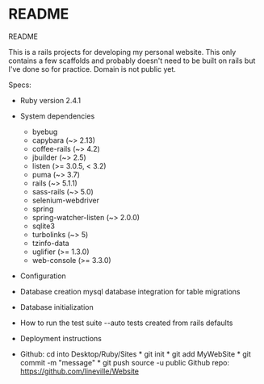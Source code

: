 # README

README

This is a rails projects for developing my personal website.
This only contains a few scaffolds and probably doesn't need to be
built on rails but I've done so for practice. Domain is not public yet.

Specs:

* Ruby version 2.4.1

* System dependencies
  * byebug
  * capybara (~> 2.13)
  * coffee-rails (~> 4.2)
  * jbuilder (~> 2.5)
  * listen (>= 3.0.5, < 3.2)
  * puma (~> 3.7)
  * rails (~> 5.1.1)
  * sass-rails (~> 5.0)
  * selenium-webdriver
  * spring
  * spring-watcher-listen (~> 2.0.0)
  * sqlite3
  * turbolinks (~> 5)
  * tzinfo-data
  * uglifier (>= 1.3.0)
  * web-console (>= 3.3.0)

* Configuration

* Database creation
mysql database integration for table migrations

* Database initialization

* How to run the test suite
--auto tests created from rails defaults

* Deployment instructions

* Github: cd into Desktop/Ruby/Sites
          * git init
          * git add MyWebSite
          * git commit -m "message"
          * git push source -u
          public Github repo: https://github.com/lineville/Website
